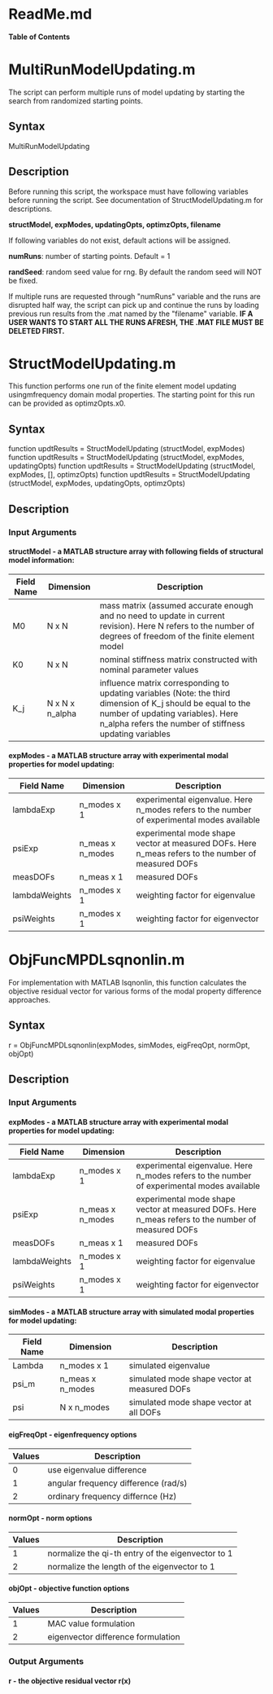 # ReadMe.md

**Table of Contents**

# MultiRunModelUpdating.m
The script can perform multiple runs of model updating by starting the search from randomized starting points.
## Syntax
MultiRunModelUpdating
## Description
Before running this script, the workspace must have following variables before running the script. See documentation of StructModelUpdating.m for descriptions.

**structModel, expModes, updatingOpts, optimzOpts, filename**

If following variables do not exist, default actions will be assigned.

**numRuns**: number of starting points.  Default = 1

**randSeed**: random seed value for rng.  By default the random seed will NOT be fixed.

If multiple runs are requested through "numRuns" variable and the runs are disrupted half way, the script can pick up and continue the runs by loading previous run results from the .mat named by the "filename" variable. **IF A USER WANTS TO START ALL THE RUNS AFRESH, THE .MAT FILE MUST BE DELETED FIRST.**

# StructModelUpdating.m
This function performs one run of the finite element model updating usingmfrequency domain modal properties. The starting point for this run can be provided as optimzOpts.x0.
## Syntax
function updtResults = StructModelUpdating (structModel, expModes)
function updtResults = StructModelUpdating (structModel, expModes, updatingOpts)
function updtResults = StructModelUpdating (structModel, expModes, [], optimzOpts)
function updtResults = StructModelUpdating (structModel, expModes, updatingOpts, optimzOpts)
## Description
### Input Arguments
#### structModel - a MATLAB structure array with following fields of structural model information:
|Field Name    |Dimension        |Description                    |
| ------------ | --------------- | ------------------------------|
|M0            |N x N            |mass matrix (assumed accurate enough and no need to update in current revision). Here N refers to the number of degrees of freedom of the finite element model|
|K0            |N x N            |nominal stiffness matrix constructed with nominal parameter values|
|K_j           |N x N x n_alpha  |influence matrix corresponding to updating variables (Note: the third dimension of K_j should be equal to the number of updating variables). Here n_alpha refers the number of stiffness updating variables|
#### expModes - a MATLAB structure array with experimental modal properties for model updating:
|Field Name    |Dimension        |Description                    |
| ------------ | --------------- | ------------------------------|
|lambdaExp     |n_modes x 1      |experimental eigenvalue. Here n_modes refers to the number of experimental modes available|
|psiExp        |n_meas x n_modes |experimental mode shape vector at measured DOFs. Here n_meas refers to the number of measured DOFs|
|measDOFs      |n_meas x 1       |measured DOFs|
|lambdaWeights |n_modes x 1      |weighting factor for eigenvalue|
|psiWeights    |n_modes x 1      |weighting factor for eigenvector|


# ObjFuncMPDLsqnonlin.m
For implementation with MATLAB lsqnonlin, this function calculates the objective residual vector for various forms of the modal property difference approaches.
## Syntax
r =  ObjFuncMPDLsqnonlin(expModes, simModes, eigFreqOpt, normOpt, objOpt)
## Description
### Input Arguments
#### expModes - a MATLAB structure array with experimental modal properties for model updating:
|Field Name    |Dimension        | Description                    |
| ------------ | --------------- | ------------------------------ |
|lambdaExp     |n_modes x 1      |experimental eigenvalue. Here n_modes refers to the number of experimental modes available |
|psiExp        |n_meas x n_modes |experimental mode shape vector at measured DOFs. Here n_meas refers to the number of measured DOFs |
|measDOFs      |n_meas x 1       |measured DOFs|
|lambdaWeights |n_modes x 1      |weighting factor for eigenvalue|
|psiWeights    |n_modes x 1      |weighting factor for eigenvector|

#### simModes - a MATLAB structure array with simulated modal properties for model updating:
|Field Name |Dimension        | Description                    |
| ----------|---------------- | ------------------------------ |
|Lambda     |n_modes x 1      |simulated eigenvalue|
|psi_m      |n_meas x n_modes |simulated mode shape vector at measured DOFs|
|psi        |N x n_modes      |simulated mode shape vector at all DOFs|

#### eigFreqOpt - eigenfrequency options
|Values | Description         |
|-------|---------------------|
|0      |use eigenvalue difference|
|1      |angular frequency difference (rad/s)|
|2      |ordinary frequency differnce (Hz)|

#### normOpt - norm options
|Values | Description         |
|-------|---------------------|
|1      |normalize the qi-th entry of the eigenvector to 1|
|2      |normalize the length of the eigenvector to 1|

#### objOpt - objective function options
|Values | Description         |
|-------|---------------------|
|1      |MAC value formulation|
|2      |eigenvector difference formulation|

### Output Arguments
#### r - the objective residual vector r(x)


